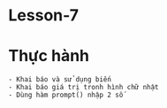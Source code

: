 # Lesson-7
# Thực hành
    - Khai báo và sử dụng biến
    - Khai báo giá trị tronh hình chữ nhật
    - Dùng hàm prompt() nhập 2 số 